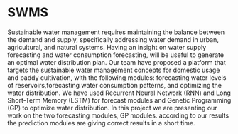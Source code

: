 # SWMS
Sustainable water management requires maintaining the balance between the demand and supply, specifically addressing water demand in urban, agricultural, and natural systems. Having an insight on water supply forecasting and water consumption forecasting, will be useful to generate an optimal water distribution plan. Our team have proposed a platform that targets the sustainable water management concepts for domestic usage and paddy cultivation, with the following modules: forecasting water levels of reservoirs,forecasting water consumption patterns, and optimizing the water distribution. We have used Recurrent Neural Network (RNN) and Long Short-Term Memory (LSTM) for forecast modules and Genetic Programming (GP) to optimize water distribution. In this project we are presenting our work on the two forecasting modules, GP modules. according to our results the prediction modules are giving correct results in a short time.
